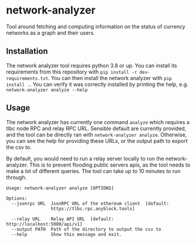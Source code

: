 # network-analyzer

Tool around fetching and computing information on the status of currency networks as a graph and their users.


## Installation

The network analyzer tool requires python 3.8 or up. You can install its requirements from this repository with
`pip install -r dev-requirements.txt`. You can then install the network analyzer with `pip install .`.
You can verify it was correctly installed by printing the help, e.g. `network-analyzer analyze --help`

## Usage

The network analyzer has currently one command `analyze` which requires a tlbc node RPC and relay RPC URL.
Sensible default are currently provided, and the tool can be directly ran with `network-analyzer analyze`.
Otherwise, you can see the help for providing these URLs, or the output path to export the csv to.

By default, you would need to run a relay server locally to run the network-analyzer. This is to prevent
flooding public servers apis, as the tool needs to make a lot of different queries.
The tool can take up to 10 minutes to run through.

```
Usage: network-analyzer analyze [OPTIONS]

Options:
  --jsonrpc URL  JsonRPC URL of the ethereum client  [default:
                 https://tlbc.rpc.anyblock.tools]

  --relay URL    Relay API URL  [default: http://localhost:5000/api/v1]
  --output PATH  Path of the directory to output the csv to
  --help         Show this message and exit.
```
